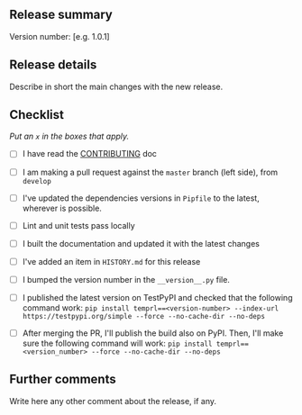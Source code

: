 ## Release summary

Version number: [e.g. 1.0.1]

## Release details

Describe in short the main changes with the new release.

## Checklist

_Put an `x` in the boxes that apply._

- [ ] I have read the [CONTRIBUTING](../master/CONTRIBUTING.rst) doc
- [ ] I am making a pull request against the `master` branch (left side), from `develop`
- [ ] I've updated the dependencies versions in `Pipfile` to the latest, wherever is possible.
- [ ] Lint and unit tests pass locally
- [ ] I built the documentation and updated it with the latest changes
- [ ] I've added an item in `HISTORY.md` for this release
- [ ] I bumped the version number in the `__version__.py` file.
- [ ] I published the latest version on TestPyPI and checked that the following command work:
       ```pip install temprl==<version-number> --index-url https://testpypi.org/simple --force --no-cache-dir --no-deps```
- [ ] After merging the PR, I'll publish the build also on PyPI. Then, I'll make sure the following
      command will work:
      ```pip install temprl==<version_number> --force --no-cache-dir --no-deps```  


## Further comments

Write here any other comment about the release, if any.
